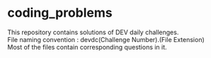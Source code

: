 # coding_problems
This repository contains solutions of DEV daily challenges.\
File naming convention :
devdc(Challenge Number).(File Extension)\
Most of the files contain corresponding questions in it.
